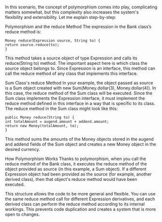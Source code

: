 In this scenario, the concept of polymorphism comes into play, complicating matters somewhat, but this complexity also increases the system's flexibility and extensibility. Let me explain step-by-step:

Polymorphism and the reduce Method
The expression in the Bank class’s reduce method is:


    Money reduce(Expression source, String to) {
    return source.reduce(to);
    }
This method takes a source object of type Expression and calls its reduce(String to) method. The important aspect here is which class the source object belongs to. Since Expression is an interface, this method can call the reduce method of any class that implements this interface.

Sum Class's reduce Method
In your example, the object passed as source is a Sum object created with new Sum(Money.dollar(3), Money.dollar(4)). In this case, the reduce method of the Sum class will be executed. Since the Sum class implements the Expression interface, it must implement the reduce method defined in this interface in a way that is specific to its class. The reduce method in the Sum class might look like this:


    public Money reduce(String to) {
    int totalAmount = augend.amount + addend.amount;
    return new Money(totalAmount, to);
    }
This method sums the amounts of the Money objects stored in the augend and addend fields of the Sum object and creates a new Money object in the desired currency.

How Polymorphism Works
Thanks to polymorphism, when you call the reduce method of the Bank class, it executes the reduce method of the object provided as source (in this example, a Sum object). If a different Expression object had been provided as the source (for example, another derived class), then that object's reduce method would have been executed.

This structure allows the code to be more general and flexible. You can use the same reduce method call for different Expression derivatives, and each derived class can perform the reduce method according to its internal workings. This prevents code duplication and creates a system that is more open to changes.